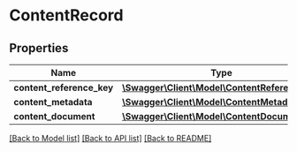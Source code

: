 # ContentRecord

## Properties
Name | Type | Description | Notes
------------ | ------------- | ------------- | -------------
**content_reference_key** | [**\Swagger\Client\Model\ContentReferenceKey**](ContentReferenceKey.md) |  | 
**content_metadata** | [**\Swagger\Client\Model\ContentMetadata**](ContentMetadata.md) |  | [optional] 
**content_document** | [**\Swagger\Client\Model\ContentDocument**](ContentDocument.md) |  | [optional] 

[[Back to Model list]](../README.md#documentation-for-models) [[Back to API list]](../README.md#documentation-for-api-endpoints) [[Back to README]](../README.md)


